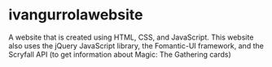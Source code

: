 # ivangurrolawebsite
A website that is created using HTML, CSS, and JavaScript. This website also uses the jQuery JavaScript library, the Fomantic-UI framework, and the Scryfall API (to get information about Magic: The Gathering cards) 
